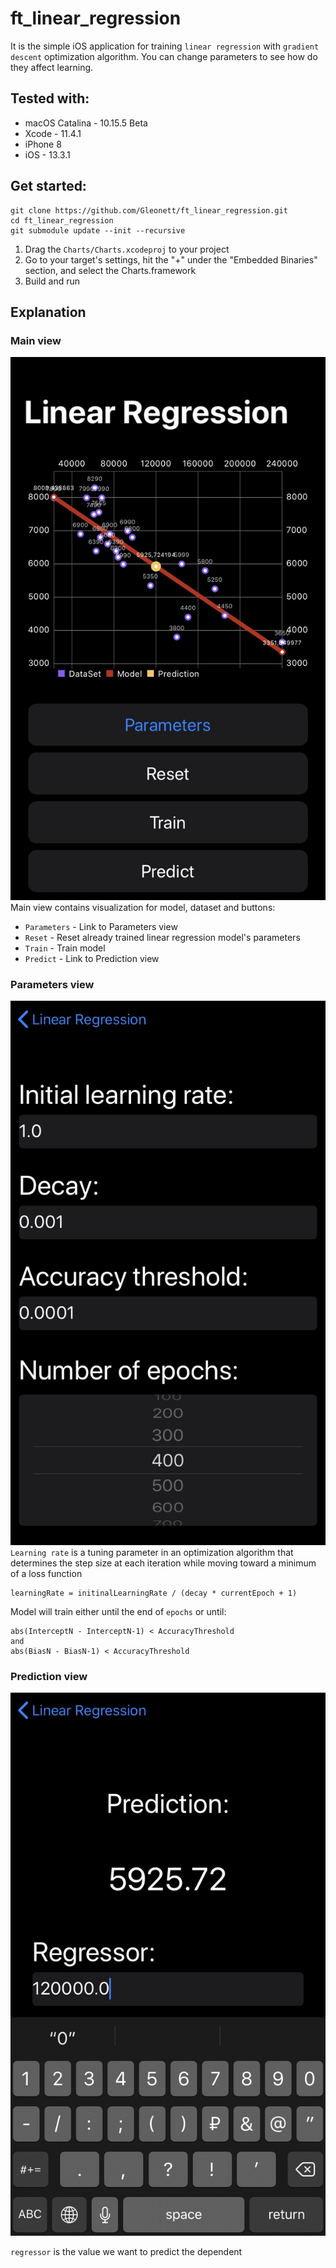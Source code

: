 # ft_linear_regression

It is the simple iOS application for training `linear regression` with `gradient descent` optimization algorithm. You can change parameters to see how do they affect learning.

## Tested with:
* macOS Catalina - 10.15.5 Beta
* Xcode - 11.4.1
* iPhone 8
* iOS - 13.3.1

## Get started:
```
git clone https://github.com/Gleonett/ft_linear_regression.git
cd ft_linear_regression
git submodule update --init --recursive
```
1. Drag the `Charts/Charts.xcodeproj` to your project  
2. Go to your target's settings, hit the "+" under the "Embedded Binaries" section, and select the Charts.framework
3. Build and run

## Explanation
### Main view
![Main_view](https://github.com/Gleonett/ft_linear_regression/blob/master/readme_images/main_view.jpg)
Main view contains visualization for model, dataset and buttons:
* `Parameters` - Link to Parameters view
* `Reset` - Reset already trained linear regression model's parameters
* `Train` - Train model
* `Predict` - Link to Prediction view
### Parameters view
![Parameters_view](https://github.com/Gleonett/ft_linear_regression/blob/master/readme_images/parameters_view.jpg)
`Learning rate` is a tuning parameter in an optimization algorithm that determines the step size at each iteration while moving toward a minimum of a loss function
```
learningRate = initinalLearningRate / (decay * currentEpoch + 1)
```
Model will train either until the end of `epochs` or until:
```
abs(InterceptN - InterceptN-1) < AccuracyThreshold
and
abs(BiasN - BiasN-1) < AccuracyThreshold
```
### Prediction view
![Prediction_view](https://github.com/Gleonett/ft_linear_regression/blob/master/readme_images/prediction_view.jpg)

`regressor` is the value we want to predict the dependent
